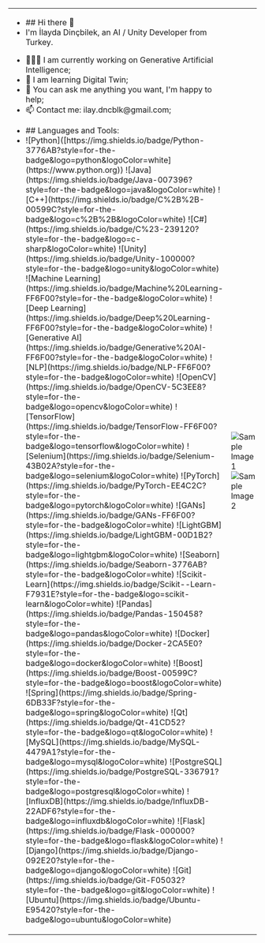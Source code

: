 <table>
  <tr>
    <td>
      <ul>
        <li>## Hi there 👋</li>
        <li>I'm İlayda Dinçbilek, an AI / Unity Developer from Turkey.</li>
      </ul>
      <ul>
        <li>👨🏽‍💻 I am currently working on Generative Artificial Intelligence;</li>
        <li>🌱 I am learning Digital Twin;</li>
        <li>💬 You can ask me anything you want, I'm happy to help;</li>
        <li>📫 Contact me: ilay.dncblk@gmail.com;</li>
      </ul>
      <ul>
        <li>## Languages and Tools:</li>
        <li>
          ![Python]([https://img.shields.io/badge/Python-3776AB?style=for-the-badge&logo=python&logoColor=white](https://www.python.org))
          ![Java](https://img.shields.io/badge/Java-007396?style=for-the-badge&logo=java&logoColor=white)
          ![C++](https://img.shields.io/badge/C%2B%2B-00599C?style=for-the-badge&logo=c%2B%2B&logoColor=white)
          ![C#](https://img.shields.io/badge/C%23-239120?style=for-the-badge&logo=c-sharp&logoColor=white)
          ![Unity](https://img.shields.io/badge/Unity-100000?style=for-the-badge&logo=unity&logoColor=white)
          ![Machine Learning](https://img.shields.io/badge/Machine%20Learning-FF6F00?style=for-the-badge&logoColor=white)
          ![Deep Learning](https://img.shields.io/badge/Deep%20Learning-FF6F00?style=for-the-badge&logoColor=white)
          ![Generative AI](https://img.shields.io/badge/Generative%20AI-FF6F00?style=for-the-badge&logoColor=white)
          ![NLP](https://img.shields.io/badge/NLP-FF6F00?style=for-the-badge&logoColor=white)
          ![OpenCV](https://img.shields.io/badge/OpenCV-5C3EE8?style=for-the-badge&logo=opencv&logoColor=white)
          ![TensorFlow](https://img.shields.io/badge/TensorFlow-FF6F00?style=for-the-badge&logo=tensorflow&logoColor=white)
          ![Selenium](https://img.shields.io/badge/Selenium-43B02A?style=for-the-badge&logo=selenium&logoColor=white)
          ![PyTorch](https://img.shields.io/badge/PyTorch-EE4C2C?style=for-the-badge&logo=pytorch&logoColor=white)
          ![GANs](https://img.shields.io/badge/GANs-FF6F00?style=for-the-badge&logoColor=white)
          ![LightGBM](https://img.shields.io/badge/LightGBM-00D1B2?style=for-the-badge&logo=lightgbm&logoColor=white)
          ![Seaborn](https://img.shields.io/badge/Seaborn-3776AB?style=for-the-badge&logoColor=white)
          ![Scikit-Learn](https://img.shields.io/badge/Scikit--Learn-F7931E?style=for-the-badge&logo=scikit-learn&logoColor=white)
          ![Pandas](https://img.shields.io/badge/Pandas-150458?style=for-the-badge&logo=pandas&logoColor=white)
          ![Docker](https://img.shields.io/badge/Docker-2CA5E0?style=for-the-badge&logo=docker&logoColor=white)
          ![Boost](https://img.shields.io/badge/Boost-00599C?style=for-the-badge&logo=boost&logoColor=white)
          ![Spring](https://img.shields.io/badge/Spring-6DB33F?style=for-the-badge&logo=spring&logoColor=white)
          ![Qt](https://img.shields.io/badge/Qt-41CD52?style=for-the-badge&logo=qt&logoColor=white)
          ![MySQL](https://img.shields.io/badge/MySQL-4479A1?style=for-the-badge&logo=mysql&logoColor=white)
          ![PostgreSQL](https://img.shields.io/badge/PostgreSQL-336791?style=for-the-badge&logo=postgresql&logoColor=white)
          ![InfluxDB](https://img.shields.io/badge/InfluxDB-22ADF6?style=for-the-badge&logo=influxdb&logoColor=white)
          ![Flask](https://img.shields.io/badge/Flask-000000?style=for-the-badge&logo=flask&logoColor=white)
          ![Django](https://img.shields.io/badge/Django-092E20?style=for-the-badge&logo=django&logoColor=white)
          ![Git](https://img.shields.io/badge/Git-F05032?style=for-the-badge&logo=git&logoColor=white)
          ![Ubuntu](https://img.shields.io/badge/Ubuntu-E95420?style=for-the-badge&logo=ubuntu&logoColor=white)
        </li>
      </ul>
    </td>
    <td>
      <img src="https://www.emerson.com/resource/image/5574706/landscape_ratio16x9/600/338/c275175db9ed5bbf80fcd81c1e999a00/C6EC752AD018BE075557500EF4136E4C/c045%20maximize%20the%20digital%20investment%20value.png" alt="Sample Image 1"/>
      <img src="https://media.licdn.com/dms/image/v2/C4E12AQETYiL8X_saBA/article-cover_image-shrink_720_1280/article-cover_image-shrink_720_1280/0/1629959752831?e=1729728000&v=beta&t=MckUH6qAKIwpKGq1reOfPLyPeccsOC0xwpYMDaAya3c" alt="Sample Image 2"/>
    </td>
  </tr>
</table>
